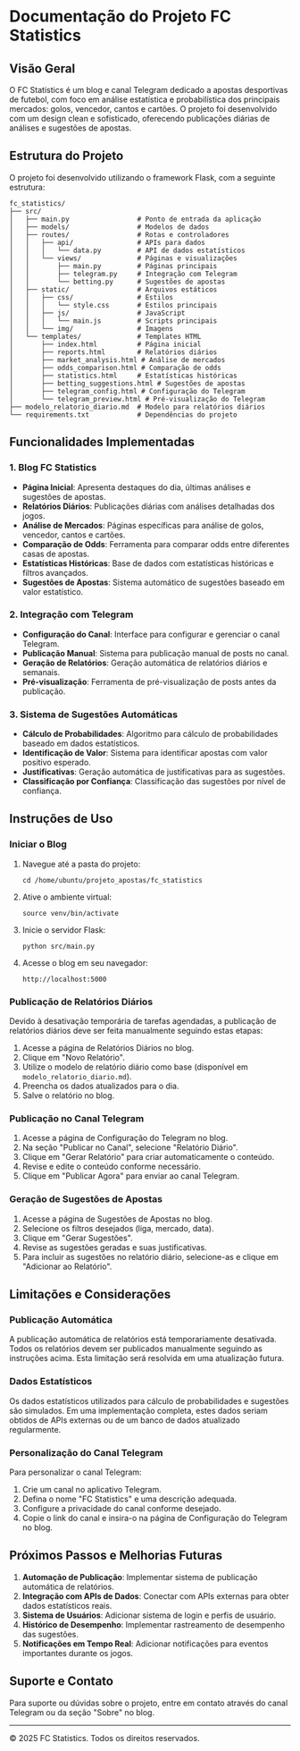 # Documentação do Projeto FC Statistics

## Visão Geral

O FC Statistics é um blog e canal Telegram dedicado a apostas desportivas de futebol, com foco em análise estatística e probabilística dos principais mercados: golos, vencedor, cantos e cartões. O projeto foi desenvolvido com um design clean e sofisticado, oferecendo publicações diárias de análises e sugestões de apostas.

## Estrutura do Projeto

O projeto foi desenvolvido utilizando o framework Flask, com a seguinte estrutura:

```
fc_statistics/
├── src/
│   ├── main.py                 # Ponto de entrada da aplicação
│   ├── models/                 # Modelos de dados
│   ├── routes/                 # Rotas e controladores
│   │   ├── api/                # APIs para dados
│   │   │   └── data.py         # API de dados estatísticos
│   │   └── views/              # Páginas e visualizações
│   │       ├── main.py         # Páginas principais
│   │       ├── telegram.py     # Integração com Telegram
│   │       └── betting.py      # Sugestões de apostas
│   ├── static/                 # Arquivos estáticos
│   │   ├── css/                # Estilos
│   │   │   └── style.css       # Estilos principais
│   │   ├── js/                 # JavaScript
│   │   │   └── main.js         # Scripts principais
│   │   └── img/                # Imagens
│   └── templates/              # Templates HTML
│       ├── index.html          # Página inicial
│       ├── reports.html        # Relatórios diários
│       ├── market_analysis.html # Análise de mercados
│       ├── odds_comparison.html # Comparação de odds
│       ├── statistics.html     # Estatísticas históricas
│       ├── betting_suggestions.html # Sugestões de apostas
│       ├── telegram_config.html # Configuração do Telegram
│       └── telegram_preview.html # Pré-visualização do Telegram
├── modelo_relatorio_diario.md  # Modelo para relatórios diários
└── requirements.txt            # Dependências do projeto
```

## Funcionalidades Implementadas

### 1. Blog FC Statistics

- **Página Inicial**: Apresenta destaques do dia, últimas análises e sugestões de apostas.
- **Relatórios Diários**: Publicações diárias com análises detalhadas dos jogos.
- **Análise de Mercados**: Páginas específicas para análise de golos, vencedor, cantos e cartões.
- **Comparação de Odds**: Ferramenta para comparar odds entre diferentes casas de apostas.
- **Estatísticas Históricas**: Base de dados com estatísticas históricas e filtros avançados.
- **Sugestões de Apostas**: Sistema automático de sugestões baseado em valor estatístico.

### 2. Integração com Telegram

- **Configuração do Canal**: Interface para configurar e gerenciar o canal Telegram.
- **Publicação Manual**: Sistema para publicação manual de posts no canal.
- **Geração de Relatórios**: Geração automática de relatórios diários e semanais.
- **Pré-visualização**: Ferramenta de pré-visualização de posts antes da publicação.

### 3. Sistema de Sugestões Automáticas

- **Cálculo de Probabilidades**: Algoritmo para cálculo de probabilidades baseado em dados estatísticos.
- **Identificação de Valor**: Sistema para identificar apostas com valor positivo esperado.
- **Justificativas**: Geração automática de justificativas para as sugestões.
- **Classificação por Confiança**: Classificação das sugestões por nível de confiança.

## Instruções de Uso

### Iniciar o Blog

1. Navegue até a pasta do projeto:
   ```
   cd /home/ubuntu/projeto_apostas/fc_statistics
   ```

2. Ative o ambiente virtual:
   ```
   source venv/bin/activate
   ```

3. Inicie o servidor Flask:
   ```
   python src/main.py
   ```

4. Acesse o blog em seu navegador:
   ```
   http://localhost:5000
   ```

### Publicação de Relatórios Diários

Devido à desativação temporária de tarefas agendadas, a publicação de relatórios diários deve ser feita manualmente seguindo estas etapas:

1. Acesse a página de Relatórios Diários no blog.
2. Clique em "Novo Relatório".
3. Utilize o modelo de relatório diário como base (disponível em `modelo_relatorio_diario.md`).
4. Preencha os dados atualizados para o dia.
5. Salve o relatório no blog.

### Publicação no Canal Telegram

1. Acesse a página de Configuração do Telegram no blog.
2. Na seção "Publicar no Canal", selecione "Relatório Diário".
3. Clique em "Gerar Relatório" para criar automaticamente o conteúdo.
4. Revise e edite o conteúdo conforme necessário.
5. Clique em "Publicar Agora" para enviar ao canal Telegram.

### Geração de Sugestões de Apostas

1. Acesse a página de Sugestões de Apostas no blog.
2. Selecione os filtros desejados (liga, mercado, data).
3. Clique em "Gerar Sugestões".
4. Revise as sugestões geradas e suas justificativas.
5. Para incluir as sugestões no relatório diário, selecione-as e clique em "Adicionar ao Relatório".

## Limitações e Considerações

### Publicação Automática

A publicação automática de relatórios está temporariamente desativada. Todos os relatórios devem ser publicados manualmente seguindo as instruções acima. Esta limitação será resolvida em uma atualização futura.

### Dados Estatísticos

Os dados estatísticos utilizados para cálculo de probabilidades e sugestões são simulados. Em uma implementação completa, estes dados seriam obtidos de APIs externas ou de um banco de dados atualizado regularmente.

### Personalização do Canal Telegram

Para personalizar o canal Telegram:

1. Crie um canal no aplicativo Telegram.
2. Defina o nome "FC Statistics" e uma descrição adequada.
3. Configure a privacidade do canal conforme desejado.
4. Copie o link do canal e insira-o na página de Configuração do Telegram no blog.

## Próximos Passos e Melhorias Futuras

1. **Automação de Publicação**: Implementar sistema de publicação automática de relatórios.
2. **Integração com APIs de Dados**: Conectar com APIs externas para obter dados estatísticos reais.
3. **Sistema de Usuários**: Adicionar sistema de login e perfis de usuário.
4. **Histórico de Desempenho**: Implementar rastreamento de desempenho das sugestões.
5. **Notificações em Tempo Real**: Adicionar notificações para eventos importantes durante os jogos.

## Suporte e Contato

Para suporte ou dúvidas sobre o projeto, entre em contato através do canal Telegram ou da seção "Sobre" no blog.

---

© 2025 FC Statistics. Todos os direitos reservados.
